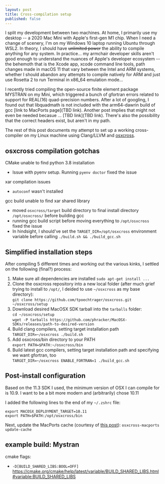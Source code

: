 ```yaml
---
layout: post
title: Cross-compilation setup
published: false
---
```

I split my development between two machines. At home, I primarily use my desktop -- a 2020 Mac Mini with Apple's first-gen M1 chip. When I need a change of scenery, I'm on my Windows 10 laptop running Ubuntu through WSL2. In theory, I should have ~~unlimited power~~ the ability to compile anything for any system. In practice... my armchair developer skills aren't good enough to understand the nuances of Apple's developer ecosystem -- the behemoth that is the Xcode app, xcode command line tools, path changes made in macOS 11 that vary between the Intel and ARM systems, whether I should abandon any attempts to compile natively for ARM and just use Rosetta 2 to run Terminal in x86_64 emulation mode...

I recently tried compiling the open-source finite element package MYSTRAN on my Mini, which triggered a bunch of gfortran errors related to support for REAL(16) quad-precision numbers. After a lot of googling, I found out that libquadmath is not included with the arm64-dawrin build of gcc [link to MacPorts page](TBD link). Another post implies that might not even be needed becasue ... [TBD link](TBD link). There's also the possibility that the correct headers exist, but aren't in my path.

The rest of this post documents my attempt to set up a working cross-compiler on my Linux machine using Clang/LLVM and [osxcross](https://github.com/tpoechtrager/osxcross).

## osxcross compilation gotchas
CMake unable to find python 3.8 installation
- Issue with pyenv setup. Running `pyenv doctor` fixed the issue

xar compilation issues
- `autoconf` wasn't installed

gcc build unable to find xar shared library
- moved `osxcross/target` build directory to final install directory `/opt/osxcross/` before building gcc
- running gcc build script before moving everything to `/opt/osxcross` fixed the issue
- In hindsight, I should've set the `TARGET_DIR=/opt/osxcross` environment variable before calling `./build.sh && ./build_gcc.sh`

## Simplified installation steps
After compiling 5 different times and working out the various kinks, I settled on the following (final?) process:
1. Make sure all dependencies are installed
`sudo apt-get install ...`
2. Clone the osxcross repository into a new local folder (after much grief trying to install to `/opt/`, I deided to use `~/osxcross` as my base directory):  
`git clone https://github.com/tpoechtrager/osxcross.git ~/osxcross/setup`
3. Download desired MacOSX SDK tarball into the `tarballs` folder:  
`cd ~/osxcross/setup`  
`wget -P tarballs https://github.com/phracker/MacOSX-SDKs/releases/path-to-desired-version`
4. Build clang compilers, setting target installation path  
`TARGET_DIR=~/osxcross ./build.sh`
5. Add osxcross/bin directory to your PATH  
`export PATH=$PATH:~/osxcross/bin`
5. Build latest gcc compilers, setting target installation path and specifying we want gfortran, too  
`TARGET_DIR=~/osxcross ENABLE_FORTRAN=1 ./build_gcc.sh` 
## Post-install configuration
Based on the 11.3 SDK I used, the minimum version of OSX I can compile for is 10.9. I want to be a bit more modern and (arbitrarily) chose 10.11

I added the following lines to the end of my `~/.zshrc` file:

```
export MACOSX_DEPLOYMENT_TARGET=10.11
export PATH=$PATH:/opt/osxcross/bin
```
Next, update the MacPorts cache (courtesy of [this post](https://tenbaht.github.io/sduino/developer/cross-compile-for-osx/)): 
`osxcross-macports update-cache`

## example build: Mystran
cmake flags:
- `-D[BUILD_SHARED_LIBS:BOOL=OFF]`  
https://cmake.org/cmake/help/latest/variable/BUILD_SHARED_LIBS.html#variable:BUILD_SHARED_LIBS